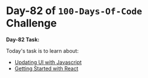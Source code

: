  # Day-82 of `100-Days-Of-Code` Challenge

**Day-82 Task:**

Today's task is to learn about:

- [Updating UI with Javascript](https://nextjs.org/learn/react-foundations/updating-ui-with-javascript)
- [Getting Started with React](https://nextjs.org/learn/react-foundations/getting-started-with-react)